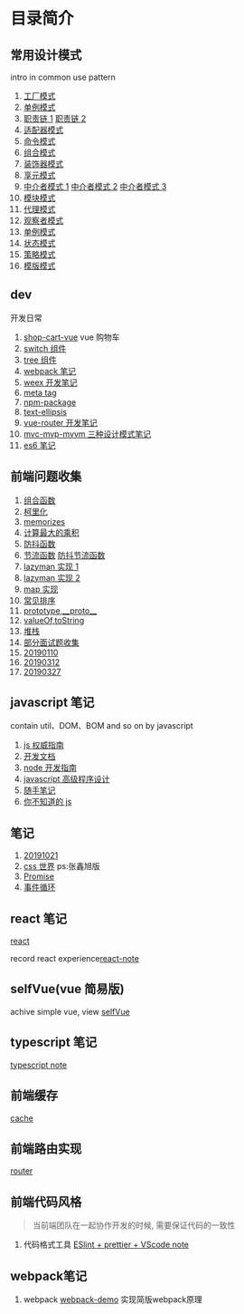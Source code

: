 # 目录简介

## 常用设计模式

intro in common use pattern

1. [工厂模式](./DesignPattern/factory.html)
2. [单例模式](./DesignPattern/singleton.html)
3. [职责链 1](./DesignPattern/abilityChain.html)
   [职责链 2](./DesignPattern/chain_of_responsibility_pattern.html)
4. [适配器模式](./DesignPattern/adapter_pattern.html)
5. [命令模式](./DesignPattern/command.html)
6. [组合模式](./DesignPattern/composite_pattern.html)
7. [装饰器模式](./DesignPattern/decorator_pattern.html)
8. [享元模式](./DesignPattern/flyweight_pattern.html)
9. [中介者模式 1](./DesignPattern/mediator_pattern_1.html)
   [中介者模式 2](./DesignPattern/mediator_pattern_2.html)
   [中介者模式 3](./DesignPattern/mediator_pattern_3.html)
10. [模块模式](./DesignPattern/module.html)
11. [代理模式](./DesignPattern/proxy.html)
12. [观察者模式](./DesignPattern/publish_notify.html)
13. [单例模式](./DesignPattern/singleton.html)
14. [状态模式](./DesignPattern/state_pattern.html)
15. [策略模式](./DesignPattern/strategy_pattern.html)
16. [模版模式](./DesignPattern/template_pattern.html)

## dev

开发日常

1. [shop-cart-vue](./dev/shop-cart-vue)
   vue 购物车
2. [switch 组件](./dev/switch)
3. [tree 组件](./dev/tree)
4. [webpack 笔记](./dev/webpack)
5. [weex 开发笔记](./dev/weex)
6. [meta tag](./dev/meta-tag.md)
7. [npm-package](./dev/npm-package.md)
8. [text-ellipsis](./dev/text-ellipsis.md)
9. [vue-router 开发笔记](./dev/vue-router.md)
10. [mvc-mvp-mvvm 三种设计模式笔记](./dev/mvp-mvc-mvvm.md)
11. [es6 笔记](./dev/es6.md)

## 前端问题收集

1. [组合函数](./interview/assets/curry/compose.html)
2. [柯里化](./interview/assets/curry/curry.html)
3. [memorizes](./interview/assets/curry/memorizes.html)
4. [计算最大的乘积](./interview/assets/html/computeMaxProduct.html)
5. [防抖函数](./interview/assets/html/debounce.html)
6. [节流函数](./interview/assets/html/throttle.html)
   [防抖节流函数](./interview/assets/js/debounce-throttle.js)
7. [lazyman 实现 1](./interview/assets/js/LazyMan.js)
8. [lazyman 实现 2](./interview/assets/js/LazyMan2.js)
9. [map 实现](./interview/assets/js/map.js)
10. [常见排序](./interview/assets/js/Sort.md)
11. [prototype,\_\_proto\_\_](./interview/notes/html/prototypeAnd__proto__.html)
12. [valueOf,toString](./interview/notes/html/valueOfAndToString.html)
13. [堆栈](./interview/notes/html/stack-heap.md)
14. [部分面试题收集](./interview/notes/README.md)
15. [20190110](./interview/notes/20190110.md)
16. [20190312](./interview/notes/20190312.md)
17. [20190327](./interview/notes/20190327.md)

## javascript 笔记

contain util、DOM、BOM and so on by javascript

1. [js 权威指南](./javascript/js权威指南)
2. [开发文档](./javascript/md)
3. [node 开发指南](./javascript/scripts/lib/callee.js)
4. [javascript 高级程序设计](./javascript/prefessionalJs3rd)
5. [随手笔记](./javascript/requirejs)
6. [你不知道的 js](./javascript/youdonotknowjs)

## 笔记

1. [20191021](./notes/20191021.md)
2. [css 世界]('./notes/css_word/promise.md') ps:张鑫旭版
3. [Promise]('./notes/promise/promise.md')
4. [事件循环]('./notes/event-loop/event-loop.md')

## react 笔记

[react](./react)

record react experience[react-note](./javascript/react)

## selfVue(vue 简易版)

achive simple vue, view [selfVue](./javascript/selfVue/README.md)

## typescript 笔记

[typescript note](./typeScipt)

## 前端缓存

[cache](./cache)

## 前端路由实现

[router](./web-router)

## 前端代码风格

> 当前端团队在一起协作开发的时候, 需要保证代码的一致性

1. 代码格式工具
   [ESlint + prettier + VScode note](./dev/code-style.md)

## webpack笔记
1. webpack
   [webpack-demo](./webpack/webpack-demo/README.md)
   实现简版webpack原理
